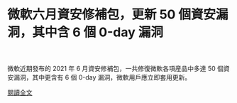 # 微軟六月資安修補包，更新 50 個資安漏洞，其中含 6 個 0-day 漏洞

<!--more-->
<!--410-->
<br><br/>
微軟近期發布的 2021 年 6 月資安修補包，一共修復微軟各項産品中多達 50 個資安漏洞，其中更含有 6 個 0-day 漏洞，微軟用戶應立即套用更新。


[閱讀全文](https://www.twcert.org.tw/tw/cp-104-4795-27e95-1.html)


